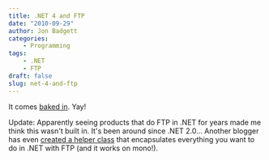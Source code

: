 ```yaml
---
title: .NET 4 and FTP
date: "2010-09-29"
author: Jon Badgett
categories:
    - Programming
tags:
    - .NET
    - FTP
draft: false
slug: net-4-and-ftp
---
```


It comes [baked
in](http://msdn.microsoft.com/en-us/library/system.net.ftpwebrequest.aspx). Yay!

Update: Apparently seeing products that do FTP in .NET for years made me think
this wasn't built in. It's been around since .NET 2.0... Another blogger has
even [created a helper class](http://www.dijksterhuis.org/webclient-class-upload-download-ftp-files/) that encapsulates everything you want to do in .NET with FTP (and
it works on mono!).
